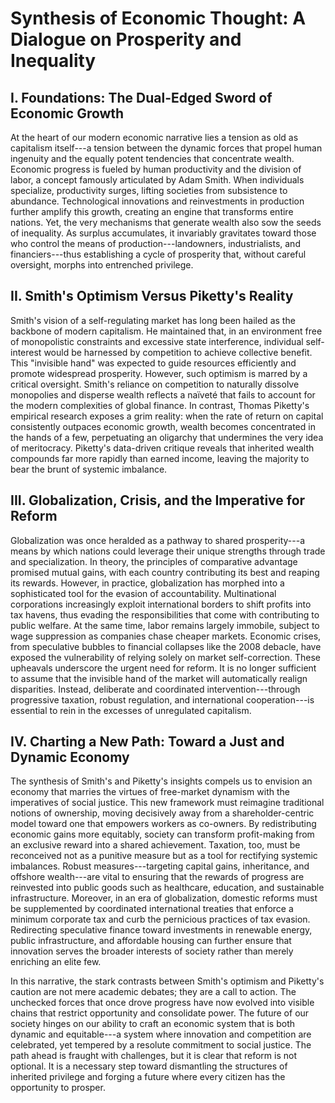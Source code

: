 # **Synthesis of Economic Thought: A Dialogue on Prosperity and Inequality**

## **I. Foundations: The Dual-Edged Sword of Economic Growth**

At the heart of our modern economic narrative lies a tension as old as
capitalism itself---a tension between the dynamic forces that propel
human ingenuity and the equally potent tendencies that concentrate
wealth. Economic progress is fueled by human productivity and the
division of labor, a concept famously articulated by Adam Smith. When
individuals specialize, productivity surges, lifting societies from
subsistence to abundance. Technological innovations and reinvestments in
production further amplify this growth, creating an engine that
transforms entire nations. Yet, the very mechanisms that generate wealth
also sow the seeds of inequality. As surplus accumulates, it invariably
gravitates toward those who control the means of
production---landowners, industrialists, and financiers---thus
establishing a cycle of prosperity that, without careful oversight,
morphs into entrenched privilege.

## **II. Smith's Optimism Versus Piketty's Reality**

Smith's vision of a self-regulating market has long been hailed as the
backbone of modern capitalism. He maintained that, in an environment
free of monopolistic constraints and excessive state interference,
individual self-interest would be harnessed by competition to achieve
collective benefit. This \"invisible hand\" was expected to guide
resources efficiently and promote widespread prosperity. However, such
optimism is marred by a critical oversight. Smith's reliance on
competition to naturally dissolve monopolies and disperse wealth
reflects a naïveté that fails to account for the modern complexities of
global finance. In contrast, Thomas Piketty's empirical research exposes
a grim reality: when the rate of return on capital consistently outpaces
economic growth, wealth becomes concentrated in the hands of a few,
perpetuating an oligarchy that undermines the very idea of meritocracy.
Piketty's data-driven critique reveals that inherited wealth compounds
far more rapidly than earned income, leaving the majority to bear the
brunt of systemic imbalance.

## **III. Globalization, Crisis, and the Imperative for Reform**

Globalization was once heralded as a pathway to shared prosperity---a
means by which nations could leverage their unique strengths through
trade and specialization. In theory, the principles of comparative
advantage promised mutual gains, with each country contributing its best
and reaping its rewards. However, in practice, globalization has morphed
into a sophisticated tool for the evasion of accountability.
Multinational corporations increasingly exploit international borders to
shift profits into tax havens, thus evading the responsibilities that
come with contributing to public welfare. At the same time, labor
remains largely immobile, subject to wage suppression as companies chase
cheaper markets. Economic crises, from speculative bubbles to financial
collapses like the 2008 debacle, have exposed the vulnerability of
relying solely on market self-correction. These upheavals underscore the
urgent need for reform. It is no longer sufficient to assume that the
invisible hand of the market will automatically realign disparities.
Instead, deliberate and coordinated intervention---through progressive
taxation, robust regulation, and international cooperation---is
essential to rein in the excesses of unregulated capitalism.

## **IV. Charting a New Path: Toward a Just and Dynamic Economy**

The synthesis of Smith's and Piketty's insights compels us to envision
an economy that marries the virtues of free-market dynamism with the
imperatives of social justice. This new framework must reimagine
traditional notions of ownership, moving decisively away from a
shareholder-centric model toward one that empowers workers as co-owners.
By redistributing economic gains more equitably, society can transform
profit-making from an exclusive reward into a shared achievement.
Taxation, too, must be reconceived not as a punitive measure but as a
tool for rectifying systemic imbalances. Robust measures---targeting
capital gains, inheritance, and offshore wealth---are vital to ensuring
that the rewards of progress are reinvested into public goods such as
healthcare, education, and sustainable infrastructure. Moreover, in an
era of globalization, domestic reforms must be supplemented by
coordinated international treaties that enforce a minimum corporate tax
and curb the pernicious practices of tax evasion. Redirecting
speculative finance toward investments in renewable energy, public
infrastructure, and affordable housing can further ensure that
innovation serves the broader interests of society rather than merely
enriching an elite few.

In this narrative, the stark contrasts between Smith's optimism and
Piketty's caution are not mere academic debates; they are a call to
action. The unchecked forces that once drove progress have now evolved
into visible chains that restrict opportunity and consolidate power. The
future of our society hinges on our ability to craft an economic system
that is both dynamic and equitable---a system where innovation and
competition are celebrated, yet tempered by a resolute commitment to
social justice. The path ahead is fraught with challenges, but it is
clear that reform is not optional. It is a necessary step toward
dismantling the structures of inherited privilege and forging a future
where every citizen has the opportunity to prosper.
